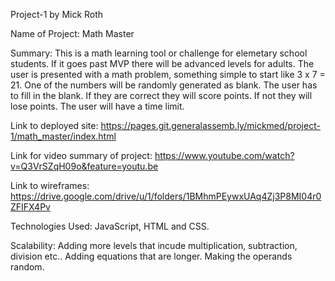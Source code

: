 Project-1 by Mick Roth

Name of Project:
Math Master 

Summary:
This is a math learning tool or challenge for elemetary school students. If it goes past MVP there will be advanced levels for adults. The user is presented with a math problem, something simple to start like 3 x 7 = 21. One of the numbers will be randomly generated as blank. The user has to fill in the blank. If they are correct they will score points. If not they will lose points. The user will have a time limit.

Link to deployed site:
https://pages.git.generalassemb.ly/mickmed/project-1/math_master/index.html

Link for video summary of project:
https://www.youtube.com/watch?v=Q3VrSZqH09o&feature=youtu.be

Link to wireframes:
https://drive.google.com/drive/u/1/folders/1BMhmPEywxUAq4Zj3P8MI04r0ZFIFX4Pv

Technologies Used:
JavaScript, HTML and CSS.

Scalability:
Adding more levels that incude multiplication, subtraction, division etc.. 
Adding equations that are longer.
Making the operands random.